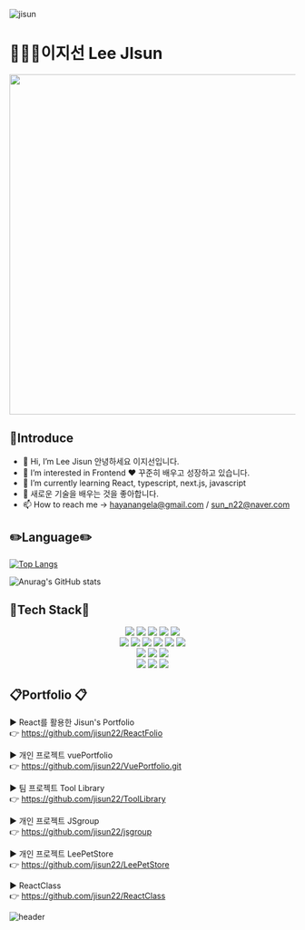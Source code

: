 

![jisun](https://user-images.githubusercontent.com/89379902/211802756-ef47dd53-8352-46a6-8cb7-47eac4f5b61b.png)


# 👩🏻‍💻이지선 Lee JIsun 

<div align="center">
<img src="https://user-images.githubusercontent.com/89379902/211256470-28163134-4070-49ad-b735-daa2bceffcc7.jpg" width="550" height="600"/>
</div>

## :information_desk_person:Introduce
- 👋 Hi, I’m Lee Jisun 안녕하세요 이지선입니다. 
- 👀 I’m interested in Frontend ♥ 꾸준히 배우고 성장하고 있습니다. 
- 🌱 I’m currently learning React, typescript, next.js, javascript
- 💞️ 새로운 기술을 배우는 것을 좋아합니다.
- 📫 How to reach me  -> hayanangela@gmail.com  /  sun_n22@naver.com

## :pencil2:Language:pencil2:

[![Top Langs](https://github-readme-stats.vercel.app/api/top-langs/?username=jisun22&langs_count=8)](https://github.com/jisun22/github-readme-stats)

![Anurag's GitHub stats](https://github-readme-stats.vercel.app/api?username=jisun22&show_icons=true&theme=radical)


## :wrench:Tech Stack:wrench:

<div align="center">
  <img src="https://img.shields.io/badge/Java-007396?style=flat&logo=Java&logoColor=white" />
  <img src="https://img.shields.io/badge/HTML5-E34F26?style=flat&logo=HTML5&logoColor=white" />
  <img src="https://img.shields.io/badge/CSS3-1572B6?style=flat&logo=CSS3&logoColor=white" />
  <img src="https://img.shields.io/badge/javascript-F7DF1E?style=for-the-badge&logo=javascript&logoColor=black"> 
  <img src="https://img.shields.io/badge/jquery-0769AD?style=for-the-badge&logo=jquery&logoColor=white">
  <br>
  <img src="https://img.shields.io/badge/oracle-F80000?style=for-the-badge&logo=oracle&logoColor=white"> 
  <img src="https://img.shields.io/badge/mysql-4479A1?style=for-the-badge&logo=mysql&logoColor=white"> 
  <img src="https://img.shields.io/badge/mongoDB-47A248?style=for-the-badge&logo=MongoDB&logoColor=white">
  <img src="https://img.shields.io/badge/react-61DAFB?style=for-the-badge&logo=react&logoColor=black"> 
  <img src="https://img.shields.io/badge/vue.js-4FC08D?style=for-the-badge&logo=vue.js&logoColor=white"> 
  <img src="https://img.shields.io/badge/node.js-339933?style=for-the-badge&logo=Node.js&logoColor=white">
  <br>
  <img src="https://img.shields.io/badge/spring-6DB33F?style=for-the-badge&logo=spring&logoColor=white"> 
  <img src="https://img.shields.io/badge/bootstrap-7952B3?style=for-the-badge&logo=bootstrap&logoColor=white">
  <img src="https://img.shields.io/badge/apache tomcat-F8DC75?style=for-the-badge&logo=apachetomcat&logoColor=white">
  <br>
  <img src="https://img.shields.io/badge/github-181717?style=for-the-badge&logo=github&logoColor=white">
  <img src="https://img.shields.io/badge/git-F05032?style=for-the-badge&logo=git&logoColor=white">
  <img src="https://img.shields.io/badge/fontawesome-339AF0?style=for-the-badge&logo=fontawesome&logoColor=white">
  <br>
</div>



##  :clipboard:Portfolio :clipboard:

▶ React를 활용한 Jisun's Portfolio <br/>
 :point_right: https://github.com/jisun22/ReactFolio
 
 
▶ 개인 프로젝트 vuePortfolio <br/>
 :point_right: https://github.com/jisun22/VuePortfolio.git

▶ 팀 프로젝트 Tool Library <br/>
 :point_right: https://github.com/jisun22/ToolLibrary


▶ 개인 프로젝트 JSgroup <br/>
 :point_right: https://github.com/jisun22/jsgroup


▶ 개인 프로젝트 LeePetStore <br/>
 :point_right: https://github.com/jisun22/LeePetStore


▶ ReactClass <br/>
:point_right: https://github.com/jisun22/ReactClass



 



![header](https://capsule-render.vercel.app/api?type=waving&color=auto&height=300&section=header&text=JisunWorld&fontColor=d6ace6d&fontSize=90&)

